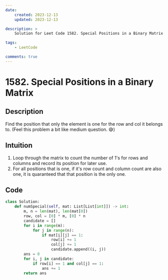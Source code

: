 ```yaml
---
date:
    created: 2023-12-13
    updated: 2023-12-13

description: >
    Solution for Leet Code 1582. Special Positions in a Binary Matrix

tags:
    - LeetCode

comments: true
---
```

# 1582. Special Positions in a Binary Matrix

## Description

Find the position that only the element is one for the row and col it belongs to. (Feel this problem a bit like medium question. 😅)

## Intuition

1. Loop through the matrix to count the number of 1's for rows and columns and record its position for later use.
2. For all positions that is one, if it's row count and column count are also one, it is quaranteed that that position is the only one. 

## Code

```python
class Solution:
    def numSpecial(self, mat: List[List[int]]) -> int:
        m, n = len(mat), len(mat[0])
        row, col = [0] * m, [0] * n
        candidate = []
        for i in range(m):
            for j in range(n):
                if mat[i][j] == 1:
                    row[i] += 1
                    col[j] += 1
                    candidate.append((i, j))
        ans = 0
        for i, j in candidate:
            if row[i] == 1 and col[j] == 1:
                ans += 1
        return ans
```